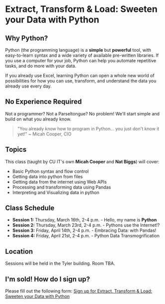 # Extract, Transform & Load: Sweeten your Data with Python

## Why Python?

Python (the programming language) is a **simple** but **powerful** tool, with easy-to-learn syntax and a wide variety of available pre-written libraries. If you use a computer for your job, Python can help you automate repetitive tasks, and do more with your data. 

If you already use Excel, learning Python can open a whole new world of possibilities for how you can use, transform, and understand the data you already use every day. 

## No Experience Required
Not a programmer? Not a Parseltongue? No problem! We'll start simple and build on what you already know. 

>"You already know how to program in Python... you just don't know it yet!" ~ Micah Cooper, CIO

## Topics

This class (taught  by CU IT's own **Micah Cooper** and **Nat Biggs**) will cover: 
- Basic Python syntax and flow control
- Getting data into python from files
- Getting data from the internet using Web APIs
- Processing and transforming data using Pandas
- Interpreting and Visualizing data in python

## Class Schedule
- **Session 1:** Thursday, March 16th, 2-4 p.m. - Hello, my name is **Python**
- **Session 2:** Thursday, March 23rd, 2-4 p.m. - Pythons use the Internet!?
- **Session 3:** Friday, April 14th, 2-4 p.m. - Embracing Data: with Pandas!
- **Session 4:** Friday, April 21st, 2-4 p.m. - Python Data Transmogrification

## Location
Sessions will be held in the Tyler building. Room TBA.

## I'm sold! How do I sign up? 
Please fill out the following form: 
[Sign up for Extract, Transform & Load: Sweeten your Data with Python](https://forms.microsoft.com/r/itetyRmVwW)
